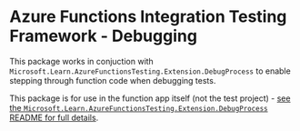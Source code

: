 ﻿# Azure Functions Integration Testing Framework - Debugging

This package works in conjuction with `Microsoft.Learn.AzureFunctionsTesting.Extension.DebugProcess` to enable stepping through function
code when debugging tests.

This package is for use in the function app itself (not the test project) - [see the `Microsoft.Learn.AzureFunctionsTesting.Extension.DebugProcess` README for full details](..\Microsoft.Learn.AzureFunctionsTesting.Extension.DebugProcess\README.md).

